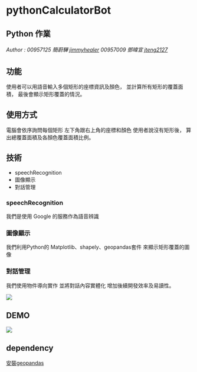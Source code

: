 # pythonCalculatorBot

## Python 作業

###### Author : 00957125 簡蔚驊 [jimmyhealer](github.com/jimmyhealer) 00957009 鄧暐宣 [jteng2127](github.com/jteng2127)

## 功能

使用者可以用語音輸入多個矩形的座標資訊及顏色，
並計算所有矩形的覆蓋面積，
最後會顯示矩形覆蓋的情況。

## 使用方式

電腦會依序詢問每個矩形 左下角跟右上角的座標和顏色
使用者說沒有矩形後，
算出總覆蓋面積及各顏色覆蓋面積比例。

## 技術

- speechRecognition
- 圖像顯示
- 對話管理

### speechRecognition

我們是使用 Google 的服務作為語音辨識

### 圖像顯示

我們利用Python的
Matplotlib、shapely、geopandas套件
來顯示矩形覆蓋的圖像

### 對話管理

我們使用物件導向實作
並將對話內容實體化
增加後續開發效率及易讀性。

![](https://i.imgur.com/YpeylQo.png)

## DEMO

![](https://i.imgur.com/vEhZ3ck.png)

## dependency

[安裝geopandas](https://stackoverflow.com/questions/56958421/pip-install-geopandas-on-windows/60936148)
